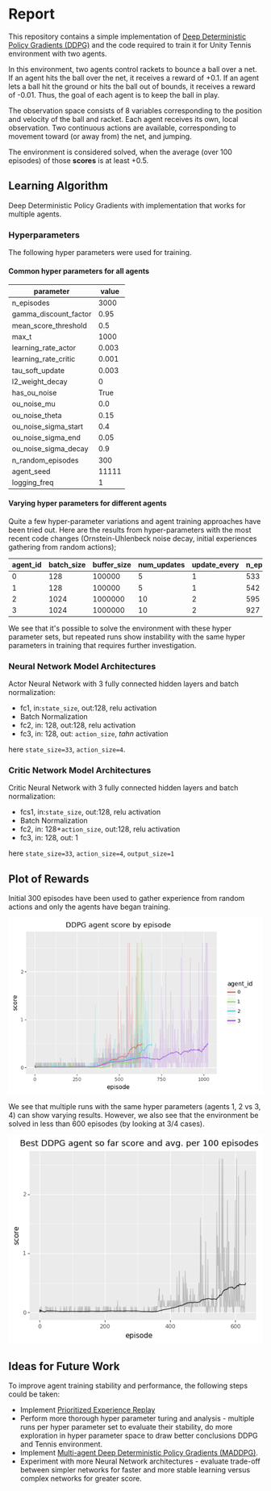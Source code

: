 # Report

This repository contains a simple implementation of [Deep Deterministic Policy Gradients (DDPG)](https://arxiv.org/abs/1509.02971)
and the code required to train it for Unity Tennis environment with two agents. 

In this environment, two agents control rackets to bounce a ball over a net. If an agent hits the ball over the net, it receives a reward of +0.1.  If an agent lets a ball hit the ground or hits the ball out of bounds, it receives a reward of -0.01.  Thus, the goal of each agent is to keep the ball in play.

The observation space consists of 8 variables corresponding to the position and velocity of the ball and racket. Each agent receives its own, local observation.  Two continuous actions are available, corresponding to movement toward (or away from) the net, and jumping. 

The environment is considered solved, when the average (over 100 episodes) of those **scores** is at least +0.5.

## Learning Algorithm

Deep Deterministic Policy Gradients with implementation that works for multiple agents.


### Hyperparameters

The following hyper parameters were used for training.

#### Common hyper parameters for all agents

| parameter             | value |
| --------------------- | ----- |
| n_episodes            | 3000  |
| gamma_discount_factor | 0.95  |
| mean_score_threshold  | 0.5   |
| max_t                 | 1000  |
| learning_rate_actor   | 0.003 |
| learning_rate_critic  | 0.001 |
| tau_soft_update       | 0.003 |
| l2_weight_decay       | 0     |
| has_ou_noise          | True  |
| ou_noise_mu           | 0.0   |
| ou_noise_theta        | 0.15  |
| ou_noise_sigma_start  | 0.4   |
| ou_noise_sigma_end    | 0.05  |
| ou_noise_sigma_decay  | 0.9   |
| n_random_episodes     | 300   |
| agent_seed            | 11111 |
| logging_freq          | 1     |

#### Varying hyper parameters for different agents

Quite a few hyper-parameter variations and agent training approaches have been tried out. 
Here are the results from hyper-parameters with the most recent code changes 
(Ornstein-Uhlenbeck noise decay, initial experiences gathering from random actions);

| agent_id | batch_size | buffer_size | num_updates | update_every | n_episodes_to_solve |
| -------- | ---------- | ----------- | ----------- | ------------ | ------------------- |
| 0        | 128        | 100000      | 5           | 1            | 533                 |
| 1        | 128        | 100000      | 5           | 1            | 542                 |
| 2        | 1024       | 1000000     | 10          | 2            | 595                 |
| 3        | 1024       | 1000000     | 10          | 2            | 927                 |

We see that it's possible to solve the environment with these hyper parameter sets, 
but repeated runs show instability with the same hyper parameters in training 
that requires further investigation.

### Neural Network Model Architectures

Actor Neural Network with 3 fully connected hidden layers and batch normalization:

- fc1, in:`state_size`, out:128, relu activation
- Batch Normalization
- fc2, in: 128, out:128, relu activation
- fc3, in: 128, out: `action_size`, _tahn_ activation

here `state_size=33`, `action_size=4`.

### Critic Network Model Architectures

Critic Neural Network with 3 fully connected hidden layers and batch normalization:

- fcs1, in:`state_size`, out:128, relu activation
- Batch Normalization
- fc2, in: 128+`action_size`, out:128, relu activation
- fc3, in: 128, out: 1

here `state_size=33`, `action_size=4`, `output_size=1`

## Plot of Rewards

Initial 300 episodes have been used to gather experience from random actions and only the 
agents have began training.

![](https://github.com/daraliu/drl-collab-compet/blob/master/training_output/tuning_results/scores_all.png)

We see that multiple runs with the same hyper parameters (agents 1, 2 vs 3, 4) can show varying results. 
However, we also see that the environment be solved in less than 600 episodes (by looking at 3/4 cases).

![](https://github.com/daraliu/drl-collab-compet/blob/master/img/best_agent_so_far.png)



## Ideas for Future Work

To improve agent training stability and performance, the following steps could be taken:
- Implement [Prioritized Experience Replay](https://arxiv.org/abs/1511.05952)
- Perform more thorough hyper parameter turing and analysis - multiple runs per hyper parameter set to evaluate their stability, do more exploration in hyper parameter space to draw better conclusions DDPG and Tennis environment.
- Implement [Multi-agent Deep Deterministic Policy Gradients (MADDPG)](https://papers.nips.cc/paper/7217-multi-agent-actor-critic-for-mixed-cooperative-competitive-environments.pdf).
- Experiment with more Neural Network architectures - evaluate trade-off between simpler networks for faster and more stable learning versus complex networks for greater score.
